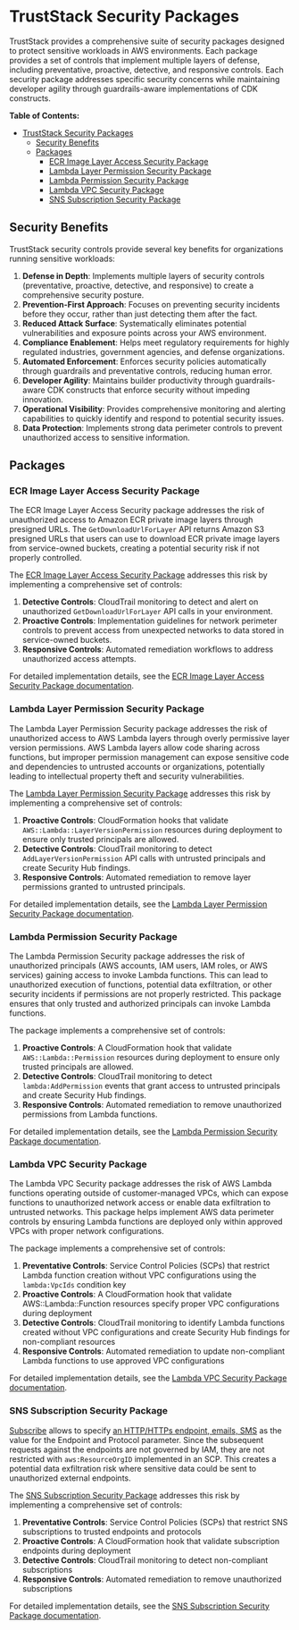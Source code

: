 # TrustStack Security Packages

TrustStack provides a comprehensive suite of security packages designed to protect sensitive workloads in AWS environments. Each package provides a set of controls that implement multiple layers of defense, including preventative, proactive, detective, and responsive controls. Each security package addresses specific security concerns while maintaining developer agility through guardrails-aware implementations of CDK constructs.

**Table of Contents:**

- [TrustStack Security Packages](#truststack-security-packages)
  - [Security Benefits](#security-benefits)
  - [Packages](#packages)
    - [ECR Image Layer Access Security Package](#ecr-image-layer-access-security-package)
    - [Lambda Layer Permission Security Package](#lambda-layer-permission-security-package)
    - [Lambda Permission Security Package](#lambda-permission-security-package)
    - [Lambda VPC Security Package](#lambda-vpc-security-package)
    - [SNS Subscription Security Package](#sns-subscription-security-package)

## Security Benefits

TrustStack security controls provide several key benefits for organizations running sensitive workloads:

1. **Defense in Depth**: Implements multiple layers of security controls (preventative, proactive, detective, and responsive) to create a comprehensive security posture.
2. **Prevention-First Approach**: Focuses on preventing security incidents before they occur, rather than just detecting them after the fact.
3. **Reduced Attack Surface**: Systematically eliminates potential vulnerabilities and exposure points across your AWS environment.
4. **Compliance Enablement**: Helps meet regulatory requirements for highly regulated industries, government agencies, and defense organizations.
5. **Automated Enforcement**: Enforces security policies automatically through guardrails and preventative controls, reducing human error.
6. **Developer Agility**: Maintains builder productivity through guardrails-aware CDK constructs that enforce security without impeding innovation.
7. **Operational Visibility**: Provides comprehensive monitoring and alerting capabilities to quickly identify and respond to potential security issues.
8. **Data Protection**: Implements strong data perimeter controls to prevent unauthorized access to sensitive information.

## Packages

### ECR Image Layer Access Security Package

The ECR Image Layer Access Security package addresses the risk of unauthorized access to Amazon ECR private image layers through presigned URLs. The `GetDownloadUrlForLayer` API returns Amazon S3 presigned URLs that users can use to download ECR private image layers from service-owned buckets, creating a potential security risk if not properly controlled.

The [ECR Image Layer Access Security Package](lib/security-packages/ecr/image-layer-access/README.md) addresses this risk by implementing a comprehensive set of controls:

1. **Detective Controls**: CloudTrail monitoring to detect and alert on unauthorized `GetDownloadUrlForLayer` API calls in your environment.
2. **Proactive Controls**: Implementation guidelines for network perimeter controls to prevent access from unexpected networks to data stored in service-owned buckets.
3. **Responsive Controls**: Automated remediation workflows to address unauthorized access attempts.

For detailed implementation details, see the [ECR Image Layer Access Security Package documentation](lib/security-packages/ecr/image-layer-access/README.md).

### Lambda Layer Permission Security Package

The Lambda Layer Permission Security package addresses the risk of unauthorized access to AWS Lambda layers through overly permissive layer version permissions. AWS Lambda layers allow code sharing across functions, but improper permission management can expose sensitive code and dependencies to untrusted accounts or organizations, potentially leading to intellectual property theft and security vulnerabilities.

The [Lambda Layer Permission Security Package](lib/security-packages/lambda/layer-permission/README.md) addresses this risk by implementing a comprehensive set of controls:

1. **Proactive Controls**: CloudFormation hooks that validate `AWS::Lambda::LayerVersionPermission` resources during deployment to ensure only trusted principals are allowed.
2. **Detective Controls**: CloudTrail monitoring to detect `AddLayerVersionPermission` API calls with untrusted principals and create Security Hub findings.
3. **Responsive Controls**: Automated remediation to remove layer permissions granted to untrusted principals.

For detailed implementation details, see the [Lambda Layer Permission Security Package documentation](lib/security-packages/lambda/layer-permission/README.md).

### Lambda Permission Security Package

The Lambda Permission Security package addresses the risk of unauthorized principals (AWS accounts, IAM users, IAM roles, or AWS services) gaining access to invoke Lambda functions. This can lead to unauthorized execution of functions, potential data exfiltration, or other security incidents if permissions are not properly restricted. This package ensures that only trusted and authorized principals can invoke Lambda functions.

The package implements a comprehensive set of controls:

1.  **Proactive Controls**: A CloudFormation hook that validate `AWS::Lambda::Permission` resources during deployment to ensure only trusted principals are allowed.
2.  **Detective Controls**: CloudTrail monitoring to detect `lambda:AddPermission` events that grant access to untrusted principals and create Security Hub findings.
3.  **Responsive Controls**: Automated remediation to remove unauthorized permissions from Lambda functions.

For detailed implementation details, see the [Lambda Permission Security Package documentation](lib/security-packages/lambda/permission-security/README.md).

### Lambda VPC Security Package

The Lambda VPC Security package addresses the risk of AWS Lambda functions operating outside of customer-managed VPCs, which can expose functions to unauthorized network access or enable data exfiltration to untrusted networks. This package helps implement AWS data perimeter controls by ensuring Lambda functions are deployed only within approved VPCs with proper network configurations.

The package implements a comprehensive set of controls:

1. **Preventative Controls**: Service Control Policies (SCPs) that restrict Lambda function creation without VPC configurations using the `lambda:VpcIds` condition key
2. **Proactive Controls**: A CloudFormation hook that validate AWS::Lambda::Function resources specify proper VPC configurations during deployment
3. **Detective Controls**: CloudTrail monitoring to identify Lambda functions created without VPC configurations and create Security Hub findings for non-compliant resources
4. **Responsive Controls**: Automated remediation to update non-compliant Lambda functions to use approved VPC configurations

For detailed implementation details, see the [Lambda VPC Security Package documentation](lib/security-packages/lambda/vpc-security/README.md).

### SNS Subscription Security Package

[Subscribe](https://docs.aws.amazon.com/sns/latest/api/API_Subscribe.html) allows to specify [an HTTP/HTTPs endpoint, emails, SMS](https://docs.aws.amazon.com/sns/latest/dg/sns-create-subscribe-endpoint-to-topic.html) as the value for the Endpoint and Protocol parameter. Since the subsequent requests against the endpoints are not governed by IAM, they are not restricted with `aws:ResourceOrgID` implemented in an SCP. This creates a potential data exfiltration risk where sensitive data could be sent to unauthorized external endpoints.

The [SNS Subscription Security Package](lib/security-packages/sns/subscription-security/README.md) addresses this risk by implementing a comprehensive set of controls:

1. **Preventative Controls**: Service Control Policies (SCPs) that restrict SNS subscriptions to trusted endpoints and protocols
2. **Proactive Controls**: A CloudFormation hook that validate subscription endpoints during deployment
3. **Detective Controls**: CloudTrail monitoring to detect non-compliant subscriptions
4. **Responsive Controls**: Automated remediation to remove unauthorized subscriptions

For detailed implementation details, see the [SNS Subscription Security Package documentation](lib/security-packages/sns/subscription-security/README.md).
